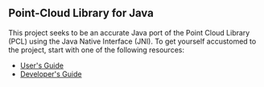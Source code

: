## Point-Cloud Library for Java
This project seeks to be an accurate Java port of the Point Cloud Library (PCL) using the Java Native Interface (JNI). To get yourself accustomed to the project, start with one of the following resources:
- [User's Guide](https://github.com/vmoglan/pcl-java/wiki/User's-Guide)
- [Developer's Guide](https://github.com/vmoglan/pcl-java/wiki/Developer's-Guide)
 
